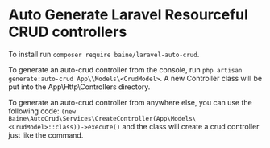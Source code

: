 # Auto Generate Laravel Resourceful CRUD controllers

To install run ```composer require baine/laravel-auto-crud```.

To generate an auto-crud controller from the console, run ```php artisan generate:auto-crud App\\Models\<CrudModel>```.
A new <CrudModel>Controller class will be put into the App\Http\Controllers directory.
  
To generate an auto-crud controller from anywhere else, you can use the following code:
 ```(new Baine\AutoCrud\Services\CreateController(App\Models\<CrudModel>::class))->execute()```
 and the class will create a crud controller just like the command.
